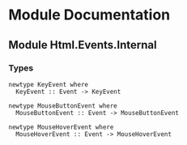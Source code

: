 # Module Documentation

## Module Html.Events.Internal

### Types

    newtype KeyEvent where
      KeyEvent :: Event -> KeyEvent

    newtype MouseButtonEvent where
      MouseButtonEvent :: Event -> MouseButtonEvent

    newtype MouseHoverEvent where
      MouseHoverEvent :: Event -> MouseHoverEvent



